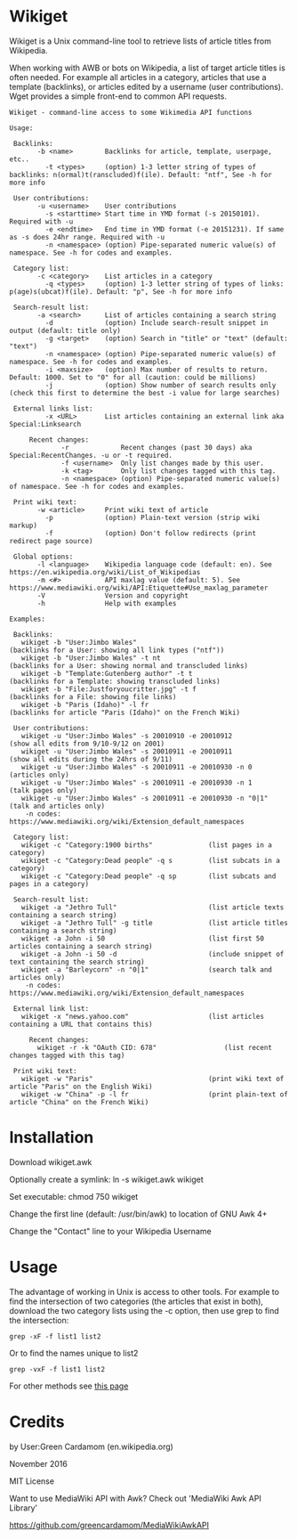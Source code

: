 Wikiget
===================
Wikiget is a Unix command-line tool to retrieve lists of article titles from Wikipedia.

When working with AWB or bots on Wikipedia, a list of target article titles is often needed. For example all articles in a category, articles that use a 
template (backlinks), or articles edited by a username (user contributions). Wget provides a simple front-end to common API requests.


	Wikiget - command-line access to some Wikimedia API functions

	Usage:

	 Backlinks:
	       -b <name>        Backlinks for article, template, userpage, etc..
	         -t <types>     (option) 1-3 letter string of types of backlinks: n(ormal)t(ranscluded)f(ile). Default: "ntf", See -h for more info 

	 User contributions:
	       -u <username>    User contributions
	         -s <starttime> Start time in YMD format (-s 20150101). Required with -u
	         -e <endtime>   End time in YMD format (-e 20151231). If same as -s does 24hr range. Required with -u
	         -n <namespace> (option) Pipe-separated numeric value(s) of namespace. See -h for codes and examples.

	 Category list:
	       -c <category>    List articles in a category
	         -q <types>     (option) 1-3 letter string of types of links: p(age)s(ubcat)f(ile). Default: "p", See -h for more info 

	 Search-result list:
	       -a <search>      List of articles containing a search string
	         -d             (option) Include search-result snippet in output (default: title only)
	         -g <target>    (option) Search in "title" or "text" (default: "text")
	         -n <namespace> (option) Pipe-separated numeric value(s) of namespace. See -h for codes and examples.
	         -i <maxsize>   (option) Max number of results to return. Default: 1000. Set to "0" for all (caution: could be millions)
	         -j             (option) Show number of search results only (check this first to determine the best -i value for large searches)

	 External links list:
	         -x <URL>       List articles containing an external link aka Special:Linksearch

         Recent changes:
                 -r             Recent changes (past 30 days) aka Special:RecentChanges. -u or -t required. 
                 -f <username>  Only list changes made by this user.
                 -k <tag>       Only list changes tagged with this tag.
                 -n <namespace> (option) Pipe-separated numeric value(s) of namespace. See -h for codes and examples.

	 Print wiki text:
	       -w <article>     Print wiki text of article
	         -p             (option) Plain-text version (strip wiki markup)
	         -f             (option) Don't follow redirects (print redirect page source)

	 Global options:
	       -l <language>    Wikipedia language code (default: en). See https://en.wikipedia.org/wiki/List_of_Wikipedias
	       -m <#>           API maxlag value (default: 5). See https://www.mediawiki.org/wiki/API:Etiquette#Use_maxlag_parameter
	       -V               Version and copyright
	       -h               Help with examples

	Examples:

	 Backlinks:
	   wikiget -b "User:Jimbo Wales"                                  (backlinks for a User: showing all link types ("ntf"))
	   wikiget -b "User:Jimbo Wales" -t nt                            (backlinks for a User: showing normal and transcluded links)
	   wikiget -b "Template:Gutenberg author" -t t                    (backlinks for a Template: showing transcluded links)
	   wikiget -b "File:Justforyoucritter.jpg" -t f                   (backlinks for a File: showing file links)
	   wikiget -b "Paris (Idaho)" -l fr                               (backlinks for article "Paris (Idaho)" on the French Wiki)

	 User contributions:
	   wikiget -u "User:Jimbo Wales" -s 20010910 -e 20010912          (show all edits from 9/10-9/12 on 2001)
	   wikiget -u "User:Jimbo Wales" -s 20010911 -e 20010911          (show all edits during the 24hrs of 9/11)
	   wikiget -u "User:Jimbo Wales" -s 20010911 -e 20010930 -n 0     (articles only)
	   wikiget -u "User:Jimbo Wales" -s 20010911 -e 20010930 -n 1     (talk pages only)
	   wikiget -u "User:Jimbo Wales" -s 20010911 -e 20010930 -n "0|1" (talk and articles only)
	    -n codes: https://www.mediawiki.org/wiki/Extension_default_namespaces

	 Category list:
	   wikiget -c "Category:1900 births"              (list pages in a category)
	   wikiget -c "Category:Dead people" -q s         (list subcats in a category)
	   wikiget -c "Category:Dead people" -q sp        (list subcats and pages in a category)

	 Search-result list:
	   wikiget -a "Jethro Tull"                       (list article texts containing a search string)
	   wikiget -a "Jethro Tull" -g title              (list article titles containing a search string)
	   wikiget -a John -i 50                          (list first 50 articles containing a search string)
	   wikiget -a John -i 50 -d                       (include snippet of text containing the search string)
	   wikiget -a "Barleycorn" -n "0|1"               (search talk and articles only)
	    -n codes: https://www.mediawiki.org/wiki/Extension_default_namespaces

	 External link list:
	   wikiget -x "news.yahoo.com"                    (list articles containing a URL that contains this)

         Recent changes:
           wikiget -r -k "OAuth CID: 678"                 (list recent changes tagged with this tag)

	 Print wiki text:
	   wikiget -w "Paris"                             (print wiki text of article "Paris" on the English Wiki)
	   wikiget -w "China" -p -l fr                    (print plain-text of article "China" on the French Wiki)


Installation
=============
Download wikiget.awk

Optionally create a symlink: ln -s wikiget.awk wikiget

Set executable: chmod 750 wikiget

Change the first line (default: /usr/bin/awk) to location of GNU Awk 4+

Change the "Contact" line to your Wikipedia Username

Usage
==========
The advantage of working in Unix is access to other tools. For example to find the intersection of two categories (the articles that exist in both), download the two category lists using the -c option, then use grep to find the intersection:

	grep -xF -f list1 list2

Or to find the names unique to list2

	grep -vxF -f list1 list2

For other methods see [this page](http://mywiki.wooledge.org/BashFAQ/036)

Credits
==================
by User:Green Cardamom (en.wikipedia.org)

November 2016

MIT License

Want to use MediaWiki API with Awk? Check out 'MediaWiki Awk API Library'

https://github.com/greencardamom/MediaWikiAwkAPI

